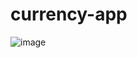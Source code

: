 # currency-app

![image](https://github.com/armzacup00/currency-app/assets/75727727/3ad0d775-41ea-477a-b627-94584cf01799)
